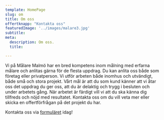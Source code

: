 ```yaml
---
template: HomePage
slug: om
title: Om oss
offertknapp: "Kontakta oss"
featuredImage: '../images/malare3.jpg'
subtitle: 
meta:
  description: Om oss.
  title: 

---
```

Vi på Målare Malmö har en bred kompetens inom målning med erfarna målare och anlitas gärna för de flesta uppdrag. Du kan anlita oss både som företag eller privatperson. Vi utför arbeten både inomhus och utvändigt, både små och stora projekt. Vårt mål är att du som kund känner att vi åtar oss det uppdrag du ger oss, att du är delaktig och trygg i besluten och under arbetets gång. När arbetet är färdigt vill vi att du ska känna dig tillfreds och nöjd med resultatet. 
Kontakta oss om du vill veta  mer eller skicka en offertförfrågan på det projekt du har. 


Kontakta oss via [formuläret](/offert) idag!
